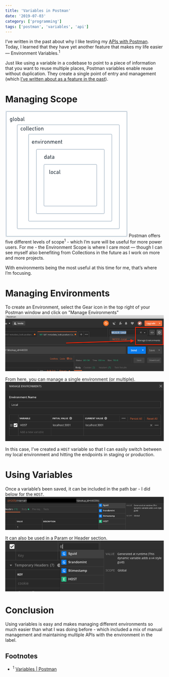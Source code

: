 ```yaml
---
title: 'Variables in Postman'
date: '2019-07-03'
category: ['programming']
tags: ['postman', 'variables', 'api']
---
```


I’ve written in the past about why I like testing my [APIs with Postman](../../2019-04-13/testing-api-with-curl-and-postman). Today, I learned that they have yet another feature that makes my life easier — Environment Variables.<sup>1</sup>

Just like using a variable in a codebase to point to a piece of information that you want to reuse multiple places, Postman variables enable reuse without duplication. They create a single point of entry and management (which [I’ve written about as a feature in the past](../../2019-07-01/array-intersection-in-psql/)).

# Managing Scope

![](./postman-variables-scope.png)
Postman offers five different levels of scope<sup>1</sup> - which I’m sure will be useful for more power users. For me - the Environment Scope is where I care most — though I can see myself also benefiting from Collections in the future as I work on more and more projects.

With environments being the most useful at this time for me, that’s where I’m focusing.

# Managing Environments

To create an Environment, select the Gear icon in the top right of your Postman window and click on "Manage Environments"
![](./manage-environments.png)

From here, you can manage a single environment (or multiple).
![](./add-environment-variable.png)

In this case, I’ve created a `HOST` variable so that I can easily switch between my local environment and hitting the endpoints in staging or production.

# Using Variables

Once a variable’s been saved, it can be included in the path bar - I did below for the `HOST`.
![](./use-environment-variable.png)

It can also be used in a Param or Header section.
![](./variable-tool-tip.png)

# Conclusion

Using variables is easy and makes managing different environments so much easier than what I was doing before - which included a mix of manual management and maintaining multiple APIs with the environment in the label.

## Footnotes

-   <sup>1</sup> [Variables | Postman](https://learning.getpostman.com/docs/postman/environments_and_globals/variables/)
